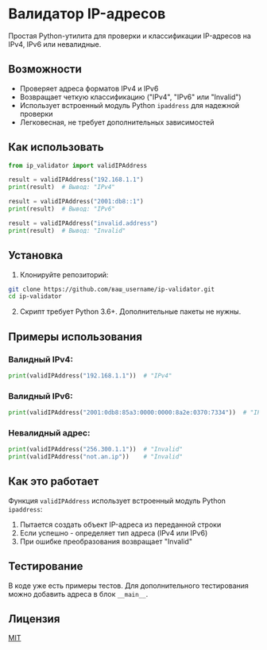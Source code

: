 # Валидатор IP-адресов

Простая Python-утилита для проверки и классификации IP-адресов на IPv4, IPv6 или невалидные.

## Возможности

- Проверяет адреса форматов IPv4 и IPv6
- Возвращает четкую классификацию ("IPv4", "IPv6" или "Invalid")
- Использует встроенный модуль Python `ipaddress` для надежной проверки
- Легковесная, не требует дополнительных зависимостей

## Как использовать

```python
from ip_validator import validIPAddress

result = validIPAddress("192.168.1.1")
print(result)  # Вывод: "IPv4"

result = validIPAddress("2001:db8::1")
print(result)  # Вывод: "IPv6"

result = validIPAddress("invalid.address")
print(result)  # Вывод: "Invalid"
```

## Установка

1. Клонируйте репозиторий:
```bash
git clone https://github.com/ваш_username/ip-validator.git
cd ip-validator
```

2. Скрипт требует Python 3.6+. Дополнительные пакеты не нужны.

## Примеры использования

### Валидный IPv4:
```python
print(validIPAddress("192.168.1.1"))  # "IPv4"
```

### Валидный IPv6:
```python
print(validIPAddress("2001:0db8:85a3:0000:0000:8a2e:0370:7334"))  # "IPv6"
```

### Невалидный адрес:
```python
print(validIPAddress("256.300.1.1"))  # "Invalid"
print(validIPAddress("not.an.ip"))    # "Invalid"
```

## Как это работает

Функция `validIPAddress` использует встроенный модуль Python `ipaddress`:
1. Пытается создать объект IP-адреса из переданной строки
2. Если успешно - определяет тип адреса (IPv4 или IPv6)
3. При ошибке преобразования возвращает "Invalid"

## Тестирование

В коде уже есть примеры тестов. Для дополнительного тестирования можно добавить адреса в блок `__main__`.

## Лицензия

[MIT](LICENSE)
